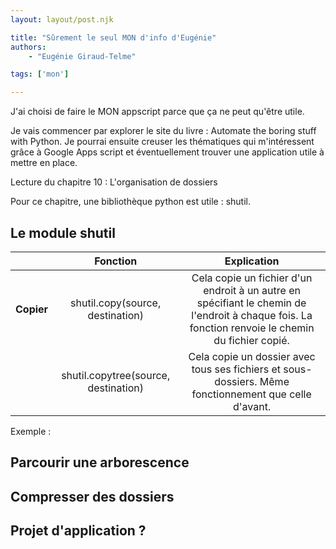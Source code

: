 ```yaml
---
layout: layout/post.njk

title: "Sûrement le seul MON d'info d'Eugénie"
authors:
    - "Eugénie Giraud-Telme"

tags: ['mon']

---
```

<!-- Début Résumé -->
J'ai choisi de faire le MON appscript parce que ça ne peut qu'être utile.

<!-- fin Résumé -->

Je vais commencer par explorer le site du livre : Automate the boring stuff with Python. Je pourrai ensuite creuser les thématiques qui m'intéressent grâce à Google Apps script et éventuellement trouver une application utile à mettre en place.

Lecture du chapitre 10 : L'organisation de dossiers

Pour ce chapitre, une bibliothèque python est utile : shutil.

## Le module shutil

|   | **Fonction** | **Explication** |
|---|:---:|:---:|
| **Copier** | shutil.copy(source, destination) | Cela copie un fichier d'un endroit à un autre en spécifiant le chemin de l'endroit à chaque fois. La fonction renvoie le chemin du fichier copié. |
|   | shutil.copytree(source, destination) | Cela copie un dossier avec tous ses fichiers et sous-dossiers. Même fonctionnement que celle d'avant. |

Exemple :

## Parcourir une arborescence

## Compresser des dossiers

## Projet d'application ?